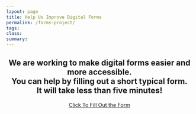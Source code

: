 ```yaml
---
layout: page
title: Help Us Improve Digital Forms
permalink: /forms-project/
tags: 
class:
summary: 
---
```

<center>
<h2>We are working to make digital forms easier and more accessible. 
  <br>You can help by filling out a short typical form. 
  <br>It will take less than five minutes!</h2>
<p><a class="usa-button usa-button--big" href="https://form-oes.app.cloud.gov/">Click To Fill Out the Form</a></p>
</center>
